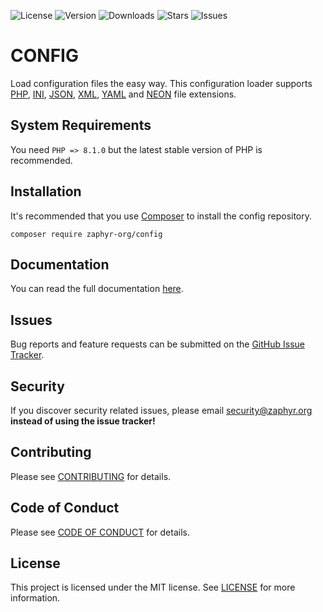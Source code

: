 ![License](https://img.shields.io/github/license/zaphyr-org/config?style=for-the-badge)
![Version](https://img.shields.io/packagist/v/zaphyr-org/config?style=for-the-badge)
![Downloads](https://img.shields.io/packagist/dt/zaphyr-org/config?style=for-the-badge)
![Stars](https://img.shields.io/github/stars/zaphyr-org/config?style=for-the-badge)
![Issues](https://img.shields.io/github/issues/zaphyr-org/config?style=for-the-badge)

# CONFIG

Load configuration files the easy way. This configuration loader supports
[PHP](https://en.wikipedia.org/wiki/PHP),
[INI](https://en.wikipedia.org/wiki/INI_file),
[JSON](https://en.wikipedia.org/wiki/JSON),
[XML](https://en.wikipedia.org/wiki/XML),
[YAML](https://en.wikipedia.org/wiki/YAML)
and [NEON](https://ne-on.org/) file extensions.

## System Requirements

You need `PHP => 8.1.0` but the latest stable version of PHP is recommended.

## Installation

It's recommended that you use [Composer](https://getcomposer.org/) to install the config repository.

```console
composer require zaphyr-org/config
```

## Documentation

You can read the full documentation [here](https://zaphyr.org/docs/2.x/repositories/config).

## Issues

Bug reports and feature requests can be submitted on the [GitHub Issue Tracker](https://github.com/zaphyr-org/config/issues).

## Security

If you discover security related issues, please email security@zaphyr.org **instead of using
the issue tracker!**

## Contributing

Please see [CONTRIBUTING](https://zaphyr.org/contributions) for details.

## Code of Conduct

Please see [CODE OF CONDUCT](https://zaphyr.org/contributions#code-of-conduct) for details.

## License

This project is licensed under the MIT license. See [LICENSE](LICENSE.md) for more information.
